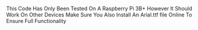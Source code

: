 This Code Has Only Been Tested On A Raspberry Pi 3B+
However It Should Work On Other Devices
Make Sure You Also Install An Arial.ttf file Online To Ensure Full Functionality

